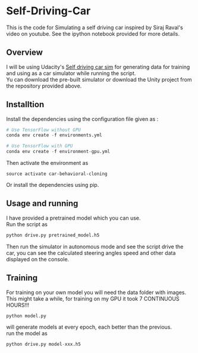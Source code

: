 # Self-Driving-Car
This is the code for Simulating a self driving car inspired by Siraj Raval's video on youtube.
See the ipython notebook provided for more details.

## Overview

I will be using Udacity's [Self driving car sim](https://github.com/udacity/self-driving-car-sim) for generating data for training and using as a car simulator while running the script. <br/>
Yu can download the pre-built simulator or download the Unity project from the repository provided above.

## Installtion

Install the dependencies using the configuration file given as :

```python
# Use TensorFlow without GPU
conda env create -f environments.yml 

# Use TensorFlow with GPU
conda env create -f environment-gpu.yml
```
Then activate the environment as 

```
source activate car-behavioral-cloning
```

Or install the dependencies using pip.

## Usage and running

I have provided a pretrained model which you can use. <br/>
Run the script as 

```python
python drive.py pretrained_model.h5
```
Then run the simulator in autonomous mode and see the script drive the car, you can see the calculated steering angles speed and other data displayed on the console.



## Training

For training on your own model you will need the data folder with images. This might take a while, for training on my GPU it took 7 CONTINUOUS HOURS!!!

```
python model.py
```
will generate models at every epoch, each better than the previous. <br/>
run the model as 

```python
python drive.py model-xxx.h5
```

